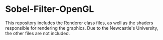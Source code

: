 # Sobel-Filter-OpenGL
This repository includes the Renderer class files, as well as the shaders responsible for rendering the graphics. Due to the Newcastle's University, the other files are not included.
